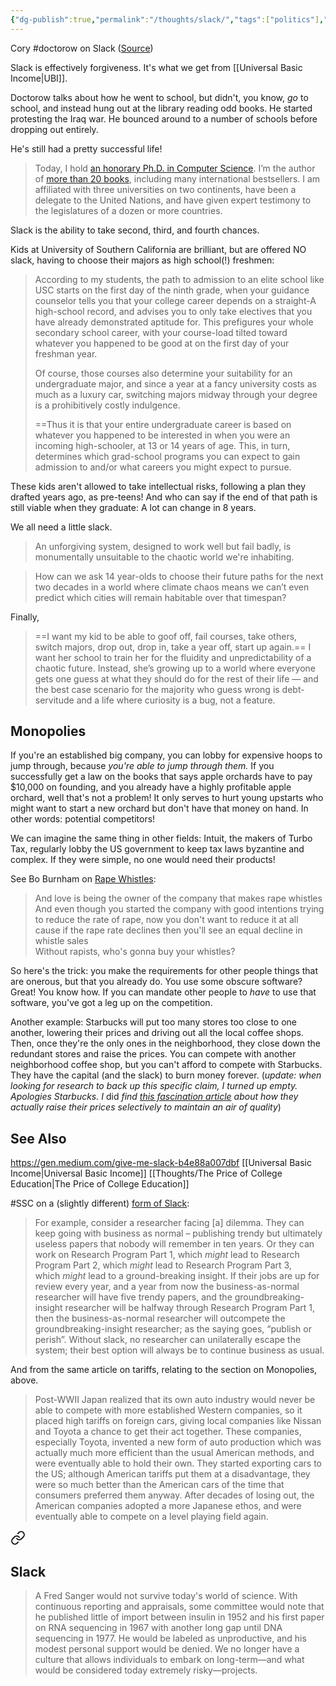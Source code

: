 ```yaml
---
{"dg-publish":true,"permalink":"/thoughts/slack/","tags":["politics"],"noteIcon":1}
---
```


Cory #doctorow on Slack ([Source](https://gen.medium.com/give-me-slack-b4e88a007dbf))

Slack is effectively forgiveness. It's what we get from [[Universal Basic Income\|UBI]].

Doctorow talks about how he went to school, but didn't, you know, *go* to school, and instead hung out at the library reading odd books. He started protesting the Iraq war. He bounced around to a number of schools before dropping out entirely.

He's still had a pretty successful life!

> Today, I hold [an honorary Ph.D. in Computer Science](https://www.flickr.com/photos/doctorow/7175761031/in/photolist-63KRQp-dnjkMC-cdsZfo-cdsZTL-bW6DKM-cdsYBu-cdsZ4o-cdsZFb-bW6D8c-xvKYb-xvL2H-xvKSq-xvKPF-xvKVx). I’m the author of [more than 20 books](https://craphound.com/shop/), including many international bestsellers. I am affiliated with three universities on two continents, have been a delegate to the United Nations, and have given expert testimony to the legislatures of a dozen or more countries.

Slack is the ability to take second, third, and fourth chances.

Kids at University of Southern California are brilliant, but are offered NO slack, having to choose their majors as high school(!) freshmen:

> According to my students, the path to admission to an elite school like USC starts on the first day of the ninth grade, when your guidance counselor tells you that your college career depends on a straight-A high-school record, and advises you to only take electives that you have already demonstrated aptitude for. This prefigures your whole secondary school career, with your course-load tilted toward whatever you happened to be good at on the first day of your freshman year.
> 
> Of course, those courses also determine your suitability for an undergraduate major, and since a year at a fancy university costs as much as a luxury car, switching majors midway through your degree is a prohibitively costly indulgence.
>
> ==Thus it is that your entire undergraduate career is based on whatever you happened to be interested in when you were an incoming high-schooler, at 13 or 14 years of age. This, in turn, determines which grad-school programs you can expect to gain admission to and/or what careers you might expect to pursue.

These kids aren't allowed to take intellectual risks, following a plan they drafted years ago, as pre-teens! And who can say if the end of that path is still viable when they graduate: A lot can change in 8 years.

We all need a little slack.

> An unforgiving system, designed to work well but fail badly, is monumentally unsuitable to the chaotic world we're inhabiting.

> How can we ask 14 year-olds to choose their future paths for the next two decades in a world where climate chaos means we can’t even predict which cities will remain habitable over that timespan?

Finally,

> ==I want my kid to be able to goof off, fail courses, take others, switch majors, drop out, drop in, take a year off, start up again.== I want her school to train her for the fluidity and unpredictability of a chaotic future. Instead, she’s growing up to a world where everyone gets one guess at what they should do for the rest of their life — and the best case scenario for the majority who guess wrong is debt-servitude and a life where curiosity is a bug, not a feature.

## Monopolies

If you're an established big company, you can lobby for expensive hoops to jump through, because *you're able to jump through them.* If you successfully get a law on the books that says apple orchards have to pay $10,000 on founding, and you already have a highly profitable apple orchard, well that's not a problem! It only serves to hurt young upstarts who might want to start a new orchard but don't have that money on hand. In other words: potential competitors!

We can imagine the same thing in other fields: Intuit, the makers of Turbo Tax, regularly lobby the US government to keep tax laws byzantine and complex. If they were simple, no one would need their products! 

See Bo Burnham on [Rape Whistles](https://www.youtube.com/watch?v=9Fg-dQxQOEs): 
>And love is being the owner of the company that makes rape whistles  
  And even though you started the company with good intentions trying to reduce the rate of rape, now you don't want to reduce it at all cause if the rape rate declines then you'll see an equal decline in whistle sales  
  Without rapists, who's gonna buy your whistles?

So here's the trick: you make the requirements for other people things that are onerous, but that you already do. You use some obscure software? Great! You know how. If you can mandate other people to *have* to use that software, you've got a leg up on the competition.

Another example: Starbucks will put too many stores too close to one another, lowering their prices and driving out all the local coffee shops. Then, once they're the only ones in the neighborhood, they close down the redundant stores and raise the prices. You can compete with another neighborhood coffee shop, but you can't afford to compete with Starbucks. They have the capital (and the slack) to burn money forever. (*update: when looking for research to back up this specific claim, I turned up empty. Apologies Starbucks. I* did *find [this fascination article](https://www.priceintelligently.com/blog/starbucks-pricing-strategy)  about how they actually raise their prices selectively to maintain an air of quality*)

## See Also
https://gen.medium.com/give-me-slack-b4e88a007dbf
[[Universal Basic Income\|Universal Basic Income]]
[[Thoughts/The Price of College Education\|The Price of College Education]]


#SSC on a (slightly different) [form of Slack](https://slatestarcodex.com/2020/05/12/studies-on-slack/):
> For example, consider a researcher facing \[a] dilemma. They can keep going with business as normal – publishing trendy but ultimately useless papers that nobody will remember in ten years. Or they can work on Research Program Part 1, which _might_ lead to Research Program Part 2, which _might_ lead to Research Program Part 3, which _might_ lead to a ground-breaking insight. If their jobs are up for review every year, and a year from now the business-as-normal researcher will have five trendy papers, and the groundbreaking-insight researcher will be halfway through Research Program Part 1, then the business-as-normal researcher will outcompete the groundbreaking-insight researcher; as the saying goes, “publish or perish”. Without slack, no researcher can unilaterally escape the system; their best option will always be to continue business as usual.

And from the same article on tariffs, relating to the section on Monopolies, above.

> Post-WWII Japan realized that its own auto industry would never be able to compete with more established Western companies, so it placed high tariffs on foreign cars, giving local companies like Nissan and Toyota a chance to get their act together. These companies, especially Toyota, invented a new form of auto production which was actually much more efficient than the usual American methods, and were eventually able to hold their own. They started exporting cars to the US; although American tariffs put them at a disadvantage, they were so much better than the American cars of the time that consumers preferred them anyway. After decades of losing out, the American companies adopted a more Japanese ethos, and were eventually able to compete on a level playing field again.



<div class="transclusion internal-embed is-loaded"><a class="markdown-embed-link" href="/misc/strong-link-vs-weak-link-science/#slack" aria-label="Open link"><svg xmlns="http://www.w3.org/2000/svg" width="24" height="24" viewBox="0 0 24 24" fill="none" stroke="currentColor" stroke-width="2" stroke-linecap="round" stroke-linejoin="round" class="svg-icon lucide-link"><path d="M10 13a5 5 0 0 0 7.54.54l3-3a5 5 0 0 0-7.07-7.07l-1.72 1.71"></path><path d="M14 11a5 5 0 0 0-7.54-.54l-3 3a5 5 0 0 0 7.07 7.07l1.71-1.71"></path></svg></a><div class="markdown-embed">



## Slack
> A Fred Sanger would not survive today's world of science. With continuous reporting and appraisals, some committee would note that he published little of import between insulin in 1952 and his first paper on RNA sequencing in 1967 with another long gap until DNA sequencing in 1977. He would be labeled as unproductive, and his modest personal support would be denied. We no longer have a culture that allows individuals to embark on long-term—and what would be considered today extremely risky—projects.


</div></div>
